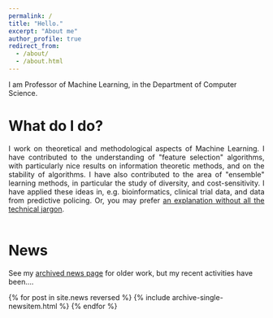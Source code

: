 ```yaml
---
permalink: /
title: "Hello."
excerpt: "About me"
author_profile: true
redirect_from: 
  - /about/
  - /about.html
---
```


I am Professor of Machine Learning, in the Department of Computer Science.


What do I do?
======
<div style="text-align: justify;">
I work on theoretical and methodological aspects of Machine Learning.
I have contributed to the understanding of "feature selection" algorithms, with particularly nice results on information theoretic methods, and on the stability of algorithms.
I have also contributed to the area of "ensemble" learning methods, in particular the study of diversity, and cost-sensitivity.
I have applied these ideas in, e.g. bioinformatics, clinical trial data, and data from predictive policing.
Or, you may prefer <a href="{{ base_path }}/non-menu-page">an explanation without all the technical jargon</a>.
</div><br>

News
======
See my <a href="{{ base_path }}/newsarchive/">archived news page</a> for older work, but my recent activities have been....

{% for post in site.news reversed %}
  {% include archive-single-newsitem.html %}
{% endfor %}






